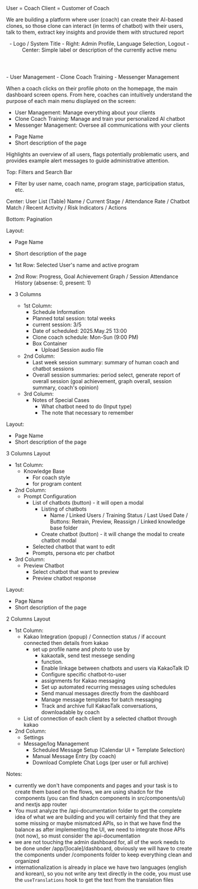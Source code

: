 <platform-base-context>
User = Coach
Client = Customer of Coach

We are building a platform where user (coach) can create their AI-based clones, so those clone can interact (in terms of chatbot) with their users, talk to them, extract key insights and provide them with structured report
</platform-base-context>

<header>
- Logo / System Title
- Right: Admin Profile, Language Selection, Logout
- Center: Simple label or description of the currently active menu
</header>

<main-menu>
- User Management
- Clone Coach Training
- Messenger Management
</main-menu>

<dashboard-page-flows>

When a coach clicks on their profile photo on the homepage, the main dashboard screen opens.
From here, coaches can intuitively understand the purpose of each main menu displayed on the screen:

- User Management: Manage everything
  about your clients
- Clone Coach Training: Manage and train
  your personalized AI chatbot
- Messenger Management: Oversee all
  communications with your clients

</dashboard-page-flows>

<user-management-page-flows>

- Page Name
- Short description of the page

Highlights an overview of all users, flags potentially problematic users, and provides example alert messages to guide administrative attention.

Top: Filters and Search Bar

- Filter by user name, coach name, program stage, participation status, etc.

Center: User List (Table)
Name / Current Stage / Attendance Rate / Chatbot Match / Recent Activity / Risk Indicators / Actions

Bottom: Pagination
</user-management-page-flows>

<user-management-detail-page-flows>

Layout:

- Page Name
- Short description of the page

- 1st Row: Selected User's name and active program
- 2nd Row: Progress, Goal Achievement Graph / Session Attendance History (absense: 0, present: 1)
- 3 Columns
    - 1st Column:
        - Schedule Information
        - Planned total session: total weeks
        - current session: 3/5
        - Date of scheduled: 2025.May.25 13:00
        - Clone coach schedule: Mon-Sun (9:00 PM)
        - Box Container
            - Upload Session audio file
    - 2nd Column:
        - Last week session summary: summary of human coach and chatbot sessions
        - Overall session summaries: period select, generate report of overall session (goal achievement, graph overall, session summary, coach's opinion)
    - 3rd Column:
        - Notes of Special Cases
            - What chatbot need to do (Input type)
            - The note that necessary to remember
</user-management-detail-page-flows>

<clone-coach-training-page-flows>

Layout:

- Page Name
- Short description of the page

3 Columns Layout

- 1st Column:
    - Knowledge Base
        - For coach style
        - for program content
- 2nd Column:
    - Prompt Configuration
        - List of chatbots (button) - it will open a modal
            - Listing of chatbots
                - Name / Linked Users / Training Status / Last Used Date / Buttons: Retrain, Preview, Reassign / Linked knowledge base folder
            - Create chatbot (button) - it will change the modal to create chatbot modal
        - Selected chatbot that want to edit
        - Prompts, persona etc per chatbot
- 3rd Column:
    - Preview Chatbot
        - Select chatbot that want to preview
        - Preview chatbot response

</clone-coach-training-page-flows>

<messenger-management-page-flows>

Layout:

- Page Name
- Short description of the page

2 Columns Layout

- 1st Column:
    - Kakao Integration (popup) / Connection status / if account connected then details from kakao
        - set up profile name and photo to use by
            - kakaotalk, send test messege sending
            - function.
            - Enable linkage between chatbots and users via KakaoTalk ID
            - Configure specific chatbot-to-user
            - assignments for Kakao messaging
            - Set up automated recurring messages using schedules
            - Send manual messages directly from the dashboard
            - Manage message templates for batch messaging
            - Track and archive full KakaoTalk conversations, downloadable by coach
    - List of connection of each client by a selected chatbot through kakao
- 2nd Column:
    - Settings
    - Message/log Management
        - Scheduled Message Setup (Calendar UI + Template Selection)
        - Manual Message Entry (by coach)
        - Download Complete Chat Logs (per user or full archive)

</messenger-management-page-flows>


Notes:
- currently we don't have components and pages and your task is to create them based on the flows, we are using shadcn for the components (you can find shadcn components in src/components/ui) and nextjs app router
- You must analyze the /api-documentation folder to get the complete idea of what we are building and you will certainly find that they are some missing or maybe mismatced APIs, so in that we have find the balance as after implementing the UI, we need to integrate those APIs (not now), so must consider the api-documentation
- we are not touching the admin dashboard for, all of the work needs to be done under /app/[locale]/dashboard, obviously we will have to create the components under /components folder to keep everything clean and organized
- internationalization is already in place we have two languages (english and korean), so you not write any text directly in the code, you must use the `useTranslations` hook to get the text from the translation files